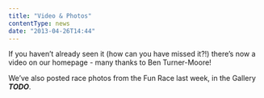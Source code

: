 ```yaml
---
title: "Video & Photos"
contentType: news
date: "2013-04-26T14:44"
---
```


If you haven’t already seen it (how can you have missed it?!) there’s now a video on our homepage - many thanks to Ben Turner-Moore!

We’ve also posted race photos from the Fun Race last week, in the Gallery ***TODO***.
